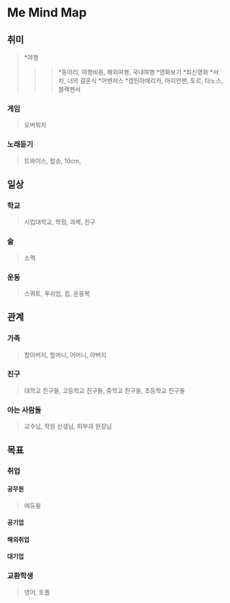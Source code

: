 # Me Mind Map
## 취미
> *여행
>>>*동아리, 여행비용, 해외여행, 국내여행
> *영화보기
>> *최신영화 
>>> *서치, 너의 결혼식
>> *어벤져스
>>> *캡틴아메리카, 아이언맨, 토르, 타노스, 블랙팬서
### 게임
>오버워치
### 노래듣기
>트와이스, 팝송, 10cm, 
 

## 일상
### 학교
>시립대학교, 학점, 과제, 친구
### 술
>소맥
### 운동
>스쿼트, 푸쉬업, 집, 운동복

## 관계
### 가족
>할아버지, 할머니, 어머니, 아버지
### 친구
>대학교 친구들, 고등학교 친구들, 중학교 친구들, 초등학교 친구들
### 아는 사람들
>교수님, 학원 선생님, 피부과 원장님

## 목표
### 취업
#### 공무원
>에듀윌
#### 공기업
#### 해외취업 
#### 대기업

### 교환학생
>영어, 토플
